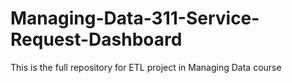 # Managing-Data-311-Service-Request-Dashboard
This is the full repository for ETL project in Managing Data course
